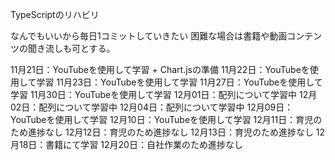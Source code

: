 TypeScriptのリハビリ


なんでもいいから毎日1コミットしていきたい
困難な場合は書籍や動画コンテンツの聞き流しも可とする。

11月21日：YouTubeを使用して学習 + Chart.jsの準備
11月22日：YouTubeを使用して学習
11月23日：YouTubeを使用して学習
11月27日：YouTubeを使用して学習
11月30日：YouTubeを使用して学習
12月01日：配列について学習中
12月02日：配列について学習中
12月04日：配列について学習中
12月09日：YouTubeを使用して学習
12月10日：YouTubeを使用して学習
12月11日：育児のため進捗なし
12月12日：育児のため進捗なし
12月13日：育児のため進捗なし
12月18日：書籍にて学習
12月20日：自社作業のため進捗なし